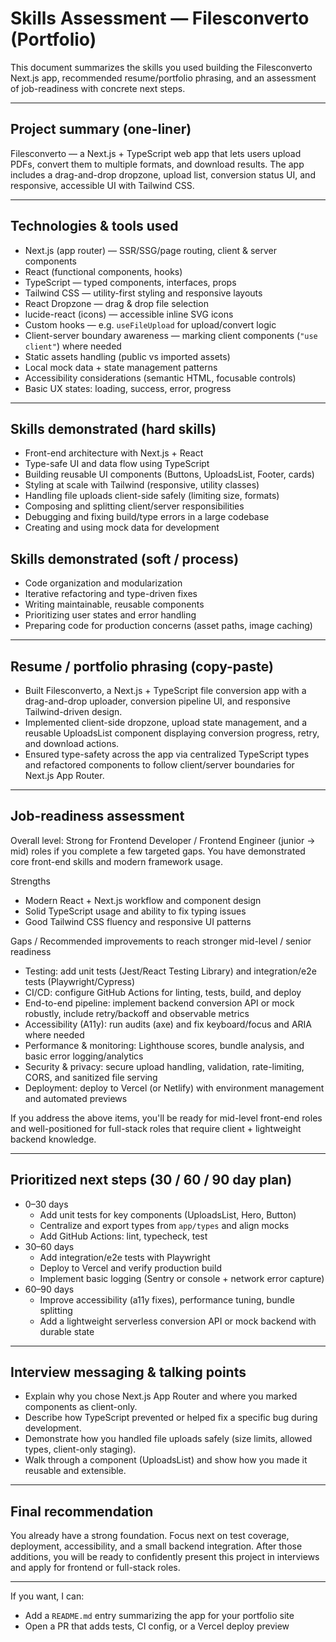 # Skills Assessment — Filesconverto (Portfolio)

This document summarizes the skills you used building the Filesconverto Next.js app, recommended resume/portfolio phrasing, and an assessment of job-readiness with concrete next steps.

---

## Project summary (one-liner)

Filesconverto — a Next.js + TypeScript web app that lets users upload PDFs, convert them to multiple formats, and download results. The app includes a drag-and-drop dropzone, upload list, conversion status UI, and responsive, accessible UI with Tailwind CSS.

---

## Technologies & tools used

- Next.js (app router) — SSR/SSG/page routing, client & server components
- React (functional components, hooks)
- TypeScript — typed components, interfaces, props
- Tailwind CSS — utility-first styling and responsive layouts
- React Dropzone — drag & drop file selection
- lucide-react (icons) — accessible inline SVG icons
- Custom hooks — e.g. `useFileUpload` for upload/convert logic
- Client-server boundary awareness — marking client components (`"use client"`) where needed
- Static assets handling (public vs imported assets)
- Local mock data + state management patterns
- Accessibility considerations (semantic HTML, focusable controls)
- Basic UX states: loading, success, error, progress

---

## Skills demonstrated (hard skills)

- Front-end architecture with Next.js + React
- Type-safe UI and data flow using TypeScript
- Building reusable UI components (Buttons, UploadsList, Footer, cards)
- Styling at scale with Tailwind (responsive, utility classes)
- Handling file uploads client-side safely (limiting size, formats)
- Composing and splitting client/server responsibilities
- Debugging and fixing build/type errors in a large codebase
- Creating and using mock data for development

## Skills demonstrated (soft / process)

- Code organization and modularization
- Iterative refactoring and type-driven fixes
- Writing maintainable, reusable components
- Prioritizing user states and error handling
- Preparing code for production concerns (asset paths, image caching)

---

## Resume / portfolio phrasing (copy-paste)

- Built Filesconverto, a Next.js + TypeScript file conversion app with a drag-and-drop uploader, conversion pipeline UI, and responsive Tailwind-driven design.
- Implemented client-side dropzone, upload state management, and a reusable UploadsList component displaying conversion progress, retry, and download actions.
- Ensured type-safety across the app via centralized TypeScript types and refactored components to follow client/server boundaries for Next.js App Router.

---

## Job-readiness assessment

Overall level: Strong for Frontend Developer / Frontend Engineer (junior → mid) roles if you complete a few targeted gaps. You have demonstrated core front-end skills and modern framework usage.

Strengths
- Modern React + Next.js workflow and component design
- Solid TypeScript usage and ability to fix typing issues
- Good Tailwind CSS fluency and responsive UI patterns

Gaps / Recommended improvements to reach stronger mid-level / senior readiness
- Testing: add unit tests (Jest/React Testing Library) and integration/e2e tests (Playwright/Cypress)
- CI/CD: configure GitHub Actions for linting, tests, build, and deploy
- End-to-end pipeline: implement backend conversion API or mock robustly, include retry/backoff and observable metrics
- Accessibility (A11y): run audits (axe) and fix keyboard/focus and ARIA where needed
- Performance & monitoring: Lighthouse scores, bundle analysis, and basic error logging/analytics
- Security & privacy: secure upload handling, validation, rate-limiting, CORS, and sanitized file serving
- Deployment: deploy to Vercel (or Netlify) with environment management and automated previews

If you address the above items, you'll be ready for mid-level front-end roles and well-positioned for full-stack roles that require client + lightweight backend knowledge.

---

## Prioritized next steps (30 / 60 / 90 day plan)

- 0–30 days
  - Add unit tests for key components (UploadsList, Hero, Button)
  - Centralize and export types from `app/types` and align mocks
  - Add GitHub Actions: lint, typecheck, test
- 30–60 days
  - Add integration/e2e tests with Playwright
  - Deploy to Vercel and verify production build
  - Implement basic logging (Sentry or console + network error capture)
- 60–90 days
  - Improve accessibility (a11y fixes), performance tuning, bundle splitting
  - Add a lightweight serverless conversion API or mock backend with durable state

---

## Interview messaging & talking points

- Explain why you chose Next.js App Router and where you marked components as client-only.
- Describe how TypeScript prevented or helped fix a specific bug during development.
- Demonstrate how you handled file uploads safely (size limits, allowed types, client-only staging).
- Walk through a component (UploadsList) and show how you made it reusable and extensible.

---

## Final recommendation

You already have a strong foundation. Focus next on test coverage, deployment, accessibility, and a small backend integration. After those additions, you will be ready to confidently present this project in interviews and apply for frontend or full-stack roles.

---

If you want, I can:
- Add a `README.md` entry summarizing the app for your portfolio site
- Open a PR that adds tests, CI config, or a Vercel deploy preview

